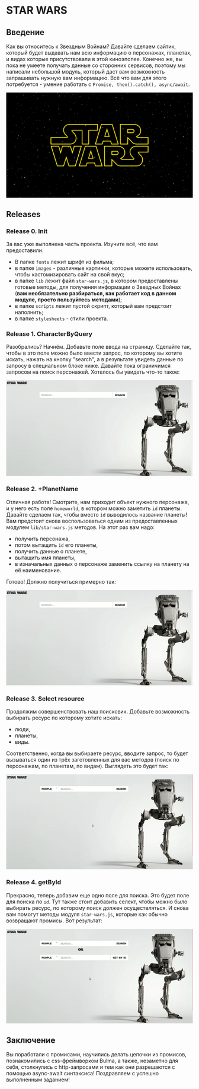 # STAR WARS

## Введение

Как вы относитесь к Звездным Войнам? Давайте сделаем сайтик, который будет выдавать нам всю информацию о персонажах, планетах, и видах которые присутствовали в этой киноэпопее. Конечно же, вы пока не умеете получать данные со сторонних сервисов, поэтому мы написали небольшой модуль, который даст вам возможность запрашивать нужную вам информацию. Всё что вам для этого потребуется - умение работать с `Promise, then().catch(), async/await`.

![](readme-assets/sw-logo.jpg)

## Releases

### Release 0. Init

За вас уже выполнена часть проекта. Изучите всё, что вам предоставили.

- В папке `fonts` лежит шрифт из фильма;
- в папке `images` - различные картинки, которые можете использовать, чтобы кастомизировать сайт на свой вкус;
- в папке `lib` лежит файл `star-wars.js`, в котором предоставлены готовые методы, для получения информации о Звездных Войнах (**вам необязательно разбираться, как работает код в данном модуле, просто пользуйтесь методами**);
- в папке `scripts` лежит пустой скрипт, который вам предстоит наполнить;
- в папке `stylesheets` - стили проекта.

### Release 1. CharacterByQuery

Разобрались? Начнём. Добавьте поле ввода на страницу. Сделайте так, чтобы в это поле можно было ввести запрос, по которому вы хотите искать, нажать на кнопку "search", а в результате увидеть данные по запросу в специальном блоке ниже. Давайте пока ограничимся запросом на поиск персонажей. Хотелось бы увидеть что-то такое:

![](readme-assets/sw-1.gif)

### Release 2. +PlanetName

Отличная работа! Смотрите, нам приходит объект нужного персонажа, и у него есть поле `homeworld`, в котором можно заметить `id` планеты. Давайте сделаем так, чтобы вместо `id` выводилось название планеты! Вам предстоит снова воспользоваться одним из предоставленных модулем `lib/star-wars.js` методов. На этот раз вам надо:

- получить персонажа,
- потом вытащить `id` его планеты,
- получить данные о планете,
- вытащить имя планеты,
- в изначальных данных о персонаже заменить ссылку на планету на её наименование.

Готово! Должно получиться примерно так:

![](readme-assets/sw-2.gif)

### Release 3. Select resource

Продолжим совершенствовать наш поисковик. Добавьте возможность выбирать ресурс по которому хотите искать:

- люди,
- планеты,
- виды.

Соответственно, когда вы выбираете ресурс, вводите запрос, то будет вызываться один из трёх заготовленных для вас методов (поиск по персонажам, по планетам, по видам). Выглядеть это будет так:

![](readme-assets/sw-3.gif)

### Release 4. getById

Прекрасно, теперь добавим еще одно поле для поиска. Это будет поле для поиска по `id`. Тут также стоит добавить селект, чтобы можно было выбирать ресурс, по которому поиск должен осуществляться. И снова вам помогут методы модуля `star-wars.js`, которые как обычно возвращают промисы.
Вот результат:

![](readme-assets/sw-4.gif)

## Заключение

Вы поработали с промисами, научились делать цепочки из промисов, познакомились с css-фреймворком Bulma, а также, незаметно для себя, столкнулись с http-запросами и тем как они разрешаются с помощью async-await синтаксиса! Поздравляем с успешно выполненным заданием!

